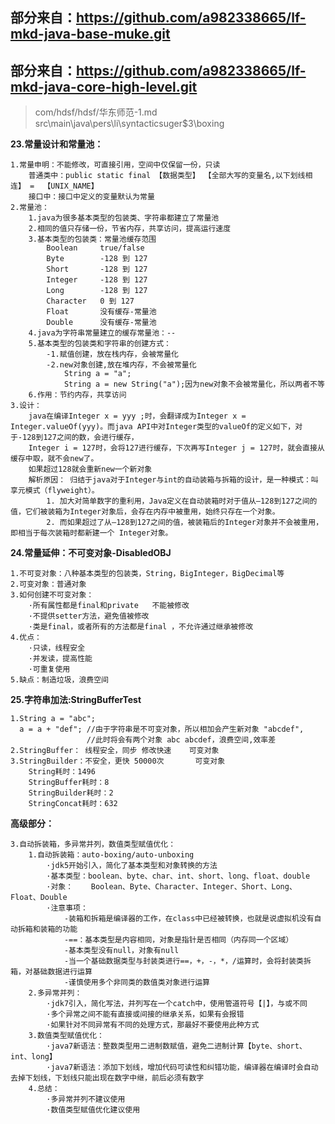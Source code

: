 
## 部分来自：https://github.com/a982338665/lf-mkd-java-base-muke.git
## 部分来自：https://github.com/a982338665/lf-mkd-java-core-high-level.git
>com/hdsf/hdsf/华东师范-1.md
>src\main\java\pers\li\syntacticsuger\$3\boxing


**23.常量设计和常量池：**
    
    1.常量申明：不能修改，可直接引用，空间中仅保留一份，只读
        普通类中：public static final 【数据类型】 【全部大写的变量名,以下划线相连】 =  【UNIX_NAME】
        接口中：接口中定义的变量默认为常量
    2.常量池：
        1.java为很多基本类型的包装类、字符串都建立了常量池
        2.相同的值只存储一份，节省内存，共享访问，提高运行速度
        3.基本类型的包装类：常量池缓存范围
            Boolean     true/false
            Byte        -128 到 127  
            Short       -128 到 127  
            Integer     -128 到 127  
            Long        -128 到 127  
            Character   0 到 127
            Float       没有缓存-常量池
            Double      没有缓存-常量池
        4.java为字符串常量建立的缓存常量池：--
        5.基本类型的包装类和字符串的创建方式：
            -1.赋值创建，放在栈内存，会被常量化
            -2.new对象创建,放在堆内存，不会被常量化
                String a = "a";
                String a = new String("a");因为new对象不会被常量化，所以两者不等
        6.作用：节约内存，共享访问
    3.设计：
        java在编译Integer x = yyy ;时，会翻译成为Integer x = Integer.valueOf(yyy)。而java API中对Integer类型的valueOf的定义如下，对于-128到127之间的数，会进行缓存，
        Integer i = 127时，会将127进行缓存，下次再写Integer j = 127时，就会直接从缓存中取，就不会new了。
        如果超过128就会重新new一个新对象
        解析原因： 归结于java对于Integer与int的自动装箱与拆箱的设计，是一种模式：叫享元模式（flyweight）。
            1. 加大对简单数字的重利用，Java定义在自动装箱时对于值从–128到127之间的值，它们被装箱为Integer对象后，会存在内存中被重用，始终只存在一个对象。
            2. 而如果超过了从–128到127之间的值，被装箱后的Integer对象并不会被重用，即相当于每次装箱时都新建一个 Integer对象。
            
**24.常量延伸：不可变对象-DisabledOBJ**

    1.不可变对象：八种基本类型的包装类，String，BigInteger，BigDecimal等
    2.可变对象：普通对象
    3.如何创建不可变对象：
        ·所有属性都是final和private   不能被修改
        ·不提供setter方法，避免值被修改
        ·类是final，或者所有的方法都是final ，不允许通过继承被修改
    4.优点：
        ·只读，线程安全
        ·并发读，提高性能
        ·可重复使用
    5.缺点：制造垃圾，浪费空间
    
**25.字符串加法:StringBufferTest**

    1.String a = "abc";
      a = a + "def"; //由于字符串是不可变对象，所以相加会产生新对象 "abcdef",
                     //此时将会有两个对象 abc abcdef，浪费空间,效率差
    2.StringBuffer： 线程安全，同步 修改快速    可变对象
    3.StringBuilder：不安全，更快 50000次       可变对象
        String耗时：1496
        StringBuffer耗时：8
        StringBuilder耗时：2
        StringConcat耗时：632

**高级部分：**
    
    3.自动拆装箱，多异常并列，数值类型赋值优化：
        1.自动拆装箱：auto-boxing/auto-unboxing
            ·jdk5开始引入，简化了基本类型和对象转换的方法
            ·基本类型：boolean、byte、char、int、short、long、float、double
            ·对象：    Boolean、Byte、Character、Integer、Short、Long、Float、Double
            ·注意事项：
                -装箱和拆箱是编译器的工作，在class中已经被转换，也就是说虚拟机没有自动拆箱和装箱的功能
                -==：基本类型是内容相同，对象是指针是否相同（内存同一个区域）
                -基本类型没有null，对象有null
                -当一个基础数据类型与封装类进行==，+，-，*，/运算时，会将封装类拆箱，对基础数据进行运算
                -谨慎使用多个非同类的数值类对象进行运算
        2.多异常并列：
            ·jdk7引入，简化写法，并列写在一个catch中，使用管道符号【|】，与或不同
            ·多个异常之间不能有直接或间接的继承关系，如果有会报错
            ·如果针对不同异常有不同的处理方式，那最好不要使用此种方式
        3.数值类型赋值优化：
            ·java7新语法：整数类型用二进制数赋值，避免二进制计算【byte、short、int、long】
            ·java7新语法：添加下划线，增加代码可读性和纠错功能，编译器在编译时会自动去掉下划线，下划线只能出现在数字中继，前后必须有数字
        4.总结：
            ·多异常并列不建议使用
            ·数值类型赋值优化建议使用
